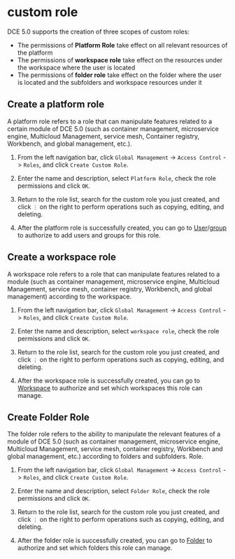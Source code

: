 # custom role

DCE 5.0 supports the creation of three scopes of custom roles:

- The permissions of **Platform Role** take effect on all relevant resources of the platform
- The permissions of **workspace role** take effect on the resources under the workspace where the user is located
- The permissions of **folder role** take effect on the folder where the user is located and the subfolders and workspace resources under it

## Create a platform role

A platform role refers to a role that can manipulate features related to a certain module of DCE 5.0 (such as container management, microservice engine, Multicloud Management, service mesh, Container registry, Workbench, and global management, etc.).

1. From the left navigation bar, click `Global Management` -> `Access Control` -> `Roles`, and click `Create Custom Role`.

     

1. Enter the name and description, select `Platform Role`, check the role permissions and click `OK`.

     

1. Return to the role list, search for the custom role you just created, and click `⋮` on the right to perform operations such as copying, editing, and deleting.

     

1. After the platform role is successfully created, you can go to [User](user.md)/[group](group.md) to authorize to add users and groups for this role.

## Create a workspace role

A workspace role refers to a role that can manipulate features related to a module (such as container management, microservice engine, Multicloud Management, service mesh, container registry, Workbench, and global management) according to the workspace.

1. From the left navigation bar, click `Global Management` -> `Access Control` -> `Roles`, and click `Create Custom Role`.

     

1. Enter the name and description, select `workspace role`, check the role permissions and click `OK`.

     

1. Return to the role list, search for the custom role you just created, and click `⋮` on the right to perform operations such as copying, editing, and deleting.

     

1. After the workspace role is successfully created, you can go to [Workspace](../workspace/workspace.md) to authorize and set which workspaces this role can manage.

## Create Folder Role

The folder role refers to the ability to manipulate the relevant features of a module of DCE 5.0 (such as container management, microservice engine, Multicloud Management, service mesh, container registry, Workbench and global management, etc.) according to folders and subfolders. Role.

1. From the left navigation bar, click `Global Management` -> `Access Control` -> `Roles`, and click `Create Custom Role`.

     

1. Enter the name and description, select `Folder Role`, check the role permissions and click `OK`.

     

1. Return to the role list, search for the custom role you just created, and click `⋮` on the right to perform operations such as copying, editing, and deleting.

     

1. After the folder role is successfully created, you can go to [Folder](../workspace/folders.md) to authorize and set which folders this role can manage.
